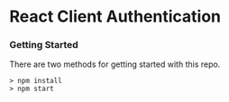 # React Client Authentication


### Getting Started

There are two methods for getting started with this repo.


```
> npm install
> npm start
```

